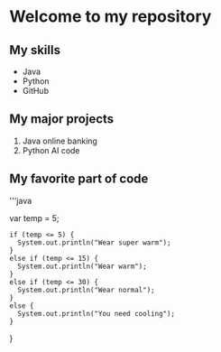 # Welcome to my repository

## My skills
- Java
- Python
- GitHub

## My major projects
1. Java online banking
2. Python AI code

## My favorite part of code

'''java

var temp = 5;

    if (temp <= 5) {
      System.out.println("Wear super warm");
    }
    else if (temp <= 15) {
      System.out.println("Wear warm");
    }
    else if (temp <= 30) {
      System.out.println("Wear normal");
    }
    else {
      System.out.println("You need cooling");
    }
  }
